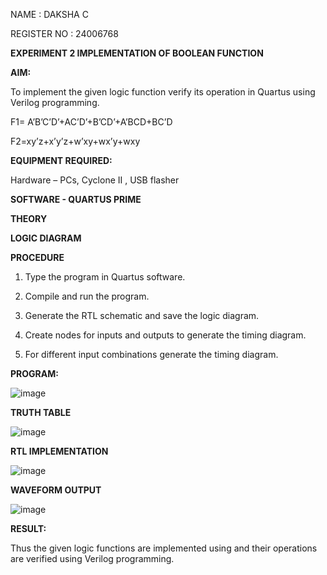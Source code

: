 NAME : DAKSHA C

REGISTER NO : 24006768

**EXPERIMENT 2  IMPLEMENTATION OF BOOLEAN FUNCTION**

**AIM:**

To implement the given logic function verify its operation in Quartus using Verilog programming.

F1= A’B’C’D’+AC’D’+B’CD’+A’BCD+BC’D 

F2=xy’z+x’y’z+w’xy+wx’y+wxy

**EQUIPMENT REQUIRED:**

Hardware – PCs, Cyclone II , USB flasher

**SOFTWARE - QUARTUS PRIME**

**THEORY**

**LOGIC DIAGRAM**

**PROCEDURE**

1.	Type the program in Quartus software.

2.	Compile and run the program.

3.	Generate the RTL schematic and save the logic diagram.

4.	Create nodes for inputs and outputs to generate the timing diagram.

5.	For different input combinations generate the timing diagram.


**PROGRAM:**

![image](https://github.com/user-attachments/assets/9570fb9a-0b8c-4074-b8f5-27bc04d338a4)

**TRUTH TABLE**

![image](https://github.com/user-attachments/assets/3f1040f5-0f7b-45c7-be4b-9120d34739d0)


**RTL IMPLEMENTATION**

![image](https://github.com/user-attachments/assets/3e302727-b72f-4c81-a37d-b1acfa50aba3)

**WAVEFORM OUTPUT**

![image](https://github.com/user-attachments/assets/ec801975-4b1e-40f5-b016-821a757842db)

**RESULT:**

Thus the given logic functions are implemented using and their operations are verified using Verilog programming.

